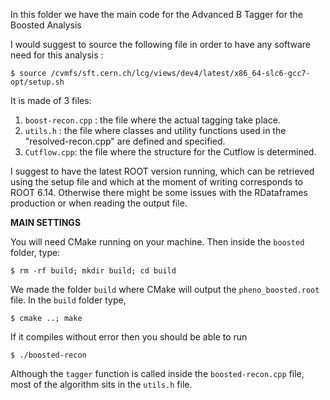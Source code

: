 In this folder we have the main code for the Advanced B Tagger for the Boosted Analysis

I would suggest to source the following file in order to have any software need for this analysis :

```$ source /cvmfs/sft.cern.ch/lcg/views/dev4/latest/x86_64-slc6-gcc7-opt/setup.sh```

It is made of 3 files:
1) ```boost-recon.cpp``` : the file where the actual tagging take place.
2) ```utils.h``` : the file where classes and utility functions used in the "resolved-recon.cpp" are defined and specified.
3) ```Cutflow.cpp```: the file where the structure for the Cutflow is determined.


I suggest to have the latest ROOT version running, which can be retrieved using the setup file and which at the moment of writing corresponds to ROOT 6.14. Otherwise there might be some issues  with the RDataframes production or when reading the output file.

**MAIN SETTINGS**

You will need CMake running on your machine. Then inside the ```boosted``` folder, type:

```
$ rm -rf build; mkdir build; cd build
```

We made the folder ```build``` where CMake will output the ```pheno_boosted.root``` file. 
In the ```build``` folder type,
```
$ cmake ..; make
```

If it compiles without error then you should be able to run

```
$ ./boosted-recon
```

Although the ```tagger``` function is called inside the ```boosted-recon.cpp``` file, most of the algorithm sits in the ```utils.h``` file.
